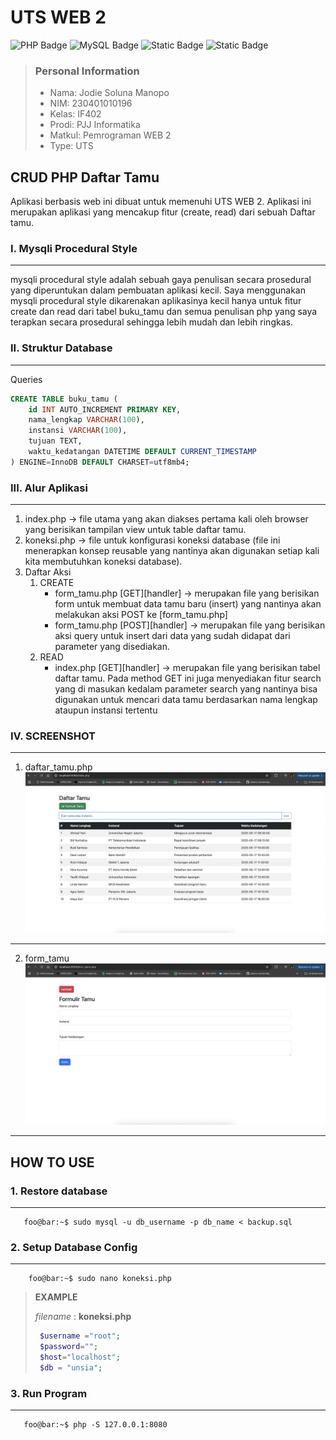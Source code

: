 # UTS WEB 2
![PHP Badge](https://img.shields.io/badge/PHP-777BB4?logo=php&logoColor=fff&style=flat)
![MySQL Badge](https://img.shields.io/badge/MySQL-4479A1?logo=mysql&logoColor=fff&style=flat)
![Static Badge](https://img.shields.io/badge/JodieSolunaManopo-230401010196-blue?style=flat&color=orange)
![Static Badge](https://img.shields.io/badge/WEB2-IF402-blue?style=flat&labelColor=green)

> ### Personal Information
> * Nama: Jodie Soluna Manopo
> * NIM: 230401010196
> * Kelas: IF402
> * Prodi: PJJ Informatika
> * Matkul: Pemrograman WEB 2
> * Type: UTS

## CRUD PHP Daftar Tamu
Aplikasi berbasis web ini dibuat untuk memenuhi UTS WEB 2. Aplikasi ini merupakan aplikasi yang mencakup fitur (create, read) dari sebuah Daftar tamu.

### I. Mysqli Procedural Style
---
mysqli procedural style adalah sebuah gaya penulisan secara prosedural yang diperuntukan dalam pembuatan aplikasi kecil. Saya menggunakan mysqli procedural style dikarenakan aplikasinya kecil hanya untuk fitur create dan read dari tabel buku_tamu dan semua penulisan php yang saya terapkan secara prosedural sehingga lebih mudah dan lebih ringkas.

### II. Struktur Database
---
Queries
```sql
CREATE TABLE buku_tamu (
    id INT AUTO_INCREMENT PRIMARY KEY,
    nama_lengkap VARCHAR(100),
    instansi VARCHAR(100),
    tujuan TEXT,
    waktu_kedatangan DATETIME DEFAULT CURRENT_TIMESTAMP
) ENGINE=InnoDB DEFAULT CHARSET=utf8mb4;
```

### III. Alur Aplikasi
---
1. index.php -> file utama yang akan diakses pertama kali oleh browser yang berisikan tampilan view untuk table daftar tamu.
2. koneksi.php -> file untuk konfigurasi koneksi database (file ini menerapkan konsep reusable yang nantinya akan digunakan setiap kali kita membutuhkan koneksi database).
3. Daftar Aksi
    1. CREATE
        - form_tamu.php [GET][handler] -> merupakan file yang berisikan form untuk membuat data tamu baru (insert) yang nantinya akan melakukan aksi POST ke [form_tamu.php]
        - form_tamu.php [POST][handler] -> merupakan file yang berisikan aksi query untuk insert dari data yang sudah didapat dari parameter yang disediakan.
    2. READ
        - index.php [GET][handler] -> merupakan file yang berisikan tabel daftar tamu. Pada method GET ini juga menyediakan fitur search yang di masukan kedalam parameter search yang nantinya bisa digunakan untuk mencari data tamu berdasarkan nama lengkap ataupun instansi tertentu
### IV. SCREENSHOT
---
1. daftar_tamu.php
    ![daftar_tamu](screenshots/daftar_tamu.png)
---
2. form_tamu
    ![form_tamu](screenshots/form_tamu.png)
---
## HOW TO USE
### 1. Restore database
---
```console
   foo@bar:~$ sudo mysql -u db_username -p db_name < backup.sql
```
### 2. Setup Database Config
---
```console
    foo@bar:~$ sudo nano koneksi.php
```

> **EXAMPLE**
>
> *filename* : **koneksi.php**
>
>   ```php
>    $username ="root";
>    $password="";
>    $host="localhost";
>    $db = "unsia"; 
>   ```


### 3. Run Program
---
```console
   foo@bar:~$ php -S 127.0.0.1:8080
```
